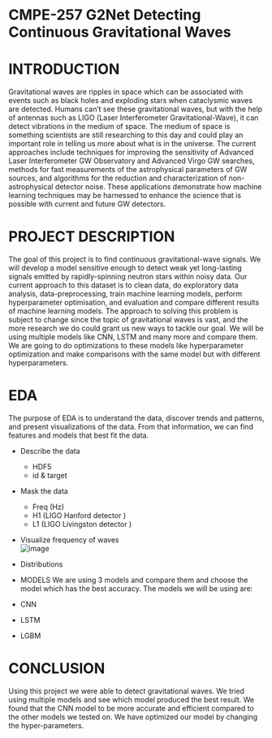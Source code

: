 # CMPE-257 G2Net Detecting Continuous Gravitational Waves

# INTRODUCTION
Gravitational waves are ripples in space which can be associated with events such as black holes and exploding stars when cataclysmic waves are detected. Humans can’t see these gravitational waves, but with the help of antennas such as LIGO (Laser Interferometer Gravitational-Wave), it can detect vibrations in the medium of space. The medium of space is something scientists are still researching to this day and could play an important role in telling us more about what is in the universe. 
The current approaches include techniques for improving the sensitivity of Advanced Laser Interferometer GW Observatory and Advanced Virgo GW searches, methods for fast measurements of the astrophysical parameters of GW sources, and algorithms for the reduction and characterization of non-astrophysical detector noise. These applications demonstrate how machine learning techniques may be harnessed to enhance the science that is possible with current and future GW detectors.

# PROJECT DESCRIPTION
The goal of this project is to find continuous gravitational-wave signals. We will develop a model sensitive enough to detect weak yet long-lasting signals emitted by rapidly-spinning neutron stars within noisy data. Our current approach to this dataset is to clean data, do exploratory data analysis, data-preprocessing, train machine learning models, perform hyperparameter optimisation, and evaluation and compare different results of machine learning models. The approach to solving this problem is subject to change since the topic of gravitational waves is vast, and the more research we do could grant us new ways to tackle our goal.
We will be using multiple models like CNN, LSTM and many more and compare them.
We are going to do optimizations to these models like hyperparameter optimization and make comparisons with the same model but with different hyperparameters.

# EDA
The purpose of EDA is to understand the data, discover trends and patterns, and present visualizations of the data. From that information, we can find features and models that best fit the data.
- Describe the data
  - HDF5
  - id & target
- Mask the data 
  - Freq (Hz)
  - H1 (LIGO Hanford detector )
  - L1 (LIGO Livingston detector )
- Visualize frequency of waves  
![image](https://user-images.githubusercontent.com/57043103/204921723-02ea57f3-ce6d-42c1-8351-1fc04e61eaa3.png)
- Distributions

-  MODELS
We are using 3 models and compare them and choose the model which has the best accuracy.
The models we will be using are:
- CNN
- LSTM
- LGBM 

# CONCLUSION
Using this project we were able to detect gravitational waves. We tried using multiple models and see which model produced the best result.
We found that the CNN model to be more accurate and efficient compared to the other models we tested on. 
We have optimized our model by changing the hyper-parameters.

